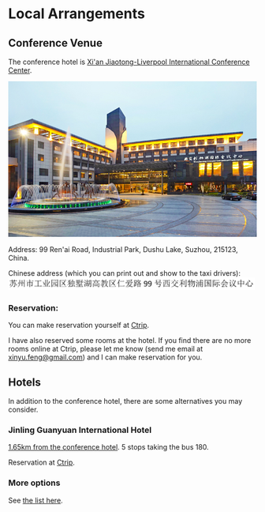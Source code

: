 # Local Arrangements

## Conference Venue

The conference hotel is [Xi'an Jiaotong-Liverpool International Conference Center](https://www.google.com/maps/place/99+Ren+Ai+Lu,+Wuzhong+Qu,+Suzhou+Shi,+Jiangsu+Sheng,+China,+215123/@31.2749051,120.7392434,17z/data=!4m5!3m4!1s0x35b3a85b635a2687:0x1b8094ea0803d402!8m2!3d31.275359!4d120.741078).

<img src="img/XJLiverpool2.jpg" alt="Conference Hotel" width="600">

Address: 99 Ren'ai Road, Industrial Park, Dushu Lake, Suzhou, 215123, China.

Chinese address (which you can print out and show to the taxi drivers):
<img src="img/ConfHotelAddr.jpg"
     alt="Chinese address"
     width="500">

### Reservation:

You can make reservation yourself at [Ctrip](http://english.ctrip.com/hotels/suzhou-hotel-detail-467241/xi-an-jiaotong-liverpool-international-conference-center/?checkin=2017-11-26&checkout=2017-11-30&searchboxArg=t&hotelname=&display=Xi%E2%80%99an%20Jiaotong-Liverpool%20International%20Conference%20Center&optionId=467241&optionType=Hotel&optionName=Xi%E2%80%99an%20Jiaotong-Liverpool%20International%20Conference%20Center&lat=31.274776&lon=120.74044&city=14&label=XGCX7CeFA0WldlP7fTmIDg&salestype=0&page=1&position=1&minprice=347&mproom=798740&mincurr=CNY&pnotax=&from_page=list&pctoken=a97dedce07c14eac88e3ab7c9d41f37c&abValue=M:33,160616_enh_lrmd:B;&link=title#ctm_ref=lst_n_1_1).

I have also reserved some rooms at the hotel. If you find there are no more rooms online at Ctrip, please let me know (send me email at xinyu.feng@gmail.com) and I can make reservation for you.

## Hotels

In addition to the conference hotel, there are some alternatives you may consider.

### Jinling Guanyuan International Hotel

[1.65km from the conference hotel](https://www.google.com/maps/dir/99+Ren'ai+Road,+Suzhou,+Jiangsu,+China/168+Cui+Wei+Jie,+Wuzhong+Qu,+Suzhou+Shi,+Jiangsu+Sheng,+China,+215123/@31.2721374,120.7228131,15z/data=!3m1!4b1!4m13!4m12!1m5!1m1!1s0x35b3a85b635a2687:0x1b8094ea0803d402!2m2!1d120.741078!2d31.275359!1m5!1m1!1s0x35b3a871f9cac271:0x53fbbe71555fe77b!2m2!1d120.722863!2d31.273267). 
5 stops taking the bus 180. 

Reservation at [Ctrip](http://english.ctrip.com/hotels/suzhou-hotel-detail-441546/jinling-guanyuan-international-hotel/?checkin=2017-11-26&checkout=2017-11-30&searchboxArg=t&hotelname=&display=Xi%E2%80%99an%20Jiaotong-Liverpool%20International%20Conference%20Center&optionId=467241&optionType=Hotel&optionName=Xi%E2%80%99an%20Jiaotong-Liverpool%20International%20Conference%20Center&lat=31.274776&lon=120.74044&city=14&label=XGCX7CeFA0WldlP7fTmIDg&salestype=0&page=1&position=3&minprice=450&mproom=2990291&mincurr=CNY&pnotax=&from_page=list&pctoken=469184d84997479e861eda51224554d1&abValue=M:33,160616_enh_lrmd:B;&link=title#ctm_ref=lst_n_1_3).

### More options

See [the list here](http://english.ctrip.com/hotels/list?city=14&checkin=11-26-2017&checkout=11-30-2017&hotelname=&searchboxArg=t&optionId=467241&optionType=Hotel&optionName=Xi%E2%80%99an%20Jiaotong-Liverpool%20International%20Conference%20Center&lat=31.274776&lon=120.74044&sort=dis0&display=Xi%E2%80%99an%20Jiaotong-Liverpool%20International%20Conference%20Center&markland=&label=XGCX7CeFA0WldlP7fTmIDg).
